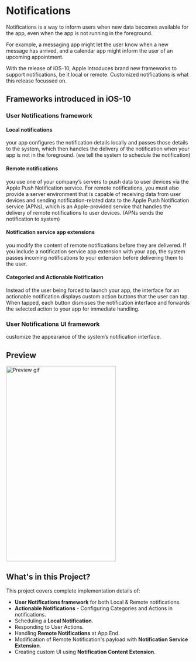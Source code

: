 # Notifications

Notifications is a way to inform users when new data becomes available for the app, even when the app is not running in the foreground.

For example, a messaging app might let the user know when a new message has arrived, and a calendar app might inform the user of an upcoming appointment.

With the release of iOS-10, Apple introduces brand new frameworks to support notifications, be it local or remote. Customized notifications is what this release focussed on.

## Frameworks introduced in iOS-10

### User Notifications framework

#### Local notifications

your app configures the notification details locally and passes those details to the system, which then handles the delivery of the notification when your app is not in the foreground. (we tell the system to schedule the notification)

#### Remote notifications

you use one of your company’s servers to push data to user devices via the Apple Push Notification service. For remote notifications, you must also provide a server environment that is capable of receiving data from user devices and sending notification-related data to the Apple Push Notification service (APNs), which is an Apple-provided service that handles the delivery of remote notifications to user devices. (APNs sends the notification to system)

#### Notification service app extensions

you modify the content of remote notifications before they are delivered. If you include a notification service app extension with your app, the system passes incoming notifications to your extension before delivering them to the user.

#### Categoried and Actionable Notification

Instead of the user being forced to launch your app, the interface for an actionable notification displays custom action buttons that the user can tap. When tapped, each button dismisses the notification interface and forwards the selected action to your app for immediate handling. 

### User Notifications UI framework 
customize the appearance of the system’s notification interface.

## Preview
<img src="https://github.com/pgpt10/RichNotificationSample/blob/master/Demo.gif"  width='300' height='534' alt="Preview gif">

## What's in this Project?

This project covers complete implementation details of:

- <b>User Notifications framework</b> for both Local & Remote notifications.
- <b>Actionable Notifications</b> - Configuring Categories and Actions in notifications.
- Scheduling a <b>Local Notification</b>.
- Responding to User Actions.
- Handling <b>Remote Notifications</b> at App End.
- Modification of Remote Notification's payload with <b>Notification Service Extension</b>.
- Creating custom UI using <b>Notification Content Extension</b>.






